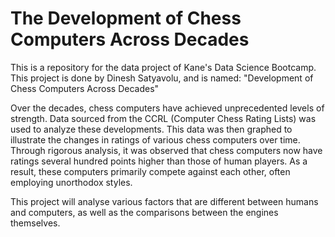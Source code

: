 # The Development of Chess Computers Across Decades
This is a repository for the data project of Kane's Data Science Bootcamp. This project is done by Dinesh Satyavolu, and is named: "Development of Chess Computers Across Decades"

Over the decades, chess computers have achieved unprecedented levels of strength. Data sourced from the CCRL (Computer Chess Rating Lists) was used to analyze these developments. This data was then graphed to illustrate the changes in ratings of various chess computers over time. Through rigorous analysis, it was observed that chess computers now have ratings several hundred points higher than those of human players. As a result, these computers primarily compete against each other, often employing unorthodox styles.

This project will analyse various factors that are different between humans and computers, as well as the comparisons between the engines themselves.
